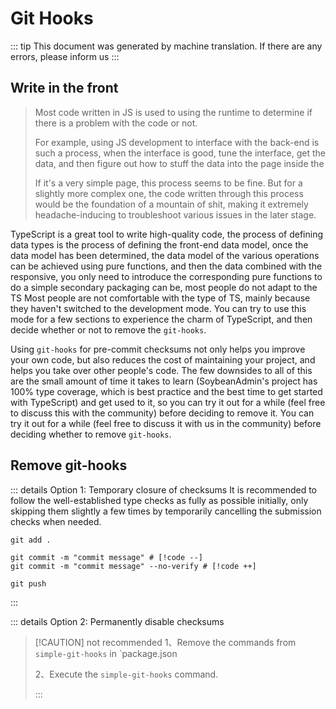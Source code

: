 # Git Hooks

::: tip
This document was generated by machine translation. If there are any errors, please inform us
:::

## Write in the front

> Most code written in JS is used to using the runtime to determine if there is a problem with the code or not.
>
> For example, using JS development to interface with the back-end is such a process, when the interface is good, tune the interface, get the data, and then figure out how to stuff the data into the page inside the
>
> If it's a very simple page, this process seems to be fine. But for a slightly more complex one, the code written through this process would be the foundation of a mountain of shit, making it extremely headache-inducing to troubleshoot various issues in the later stage.

TypeScript is a great tool to write high-quality code, the process of defining data types is the process of defining the front-end data model, once the data model has been determined, the data model of the various operations can be achieved using pure functions, and then the data combined with the responsive, you only need to introduce the corresponding pure functions to do a simple secondary packaging can be, most people do not adapt to the TS Most people are not comfortable with the type of TS, mainly because they haven't switched to the development mode. You can try to use this mode for a few sections to experience the charm of TypeScript, and then decide whether or not to remove the `git-hooks`.

Using `git-hooks` for pre-commit checksums not only helps you improve your own code, but also reduces the cost of maintaining your project, and helps you take over other people's code. The few downsides to all of this are the small amount of time it takes to learn (SoybeanAdmin's project has 100% type coverage, which is best practice and the best time to get started with TypeScript) and get used to it, so you can try it out for a while (feel free to discuss this with the community) before deciding to remove it. You can try it out for a while (feel free to discuss it with us in the community) before deciding whether to remove `git-hooks`.

## Remove git-hooks

::: details Option 1: Temporary closure of checksums
It is recommended to follow the well-established type checks as fully as possible initially, only skipping them slightly a few times by temporarily cancelling the submission checks when needed.

```shell
git add .

git commit -m "commit message" # [!code --]
git commit -m "commit message" --no-verify # [!code ++]

git push
```

:::

::: details Option 2: Permanently disable checksums

> [!CAUTION] not recommended
> 1、Remove the commands from `simple-git-hooks` in `package.json
>
> 2、Execute the `simple-git-hooks` command.
>
> :::
